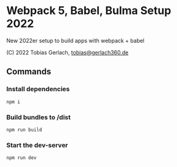# Webpack 5, Babel, Bulma Setup 2022

New 2022er setup to build apps with webpack + babel

(C) 2022 Tobias Gerlach, tobias@gerlach360.de

## Commands

### Install dependencies

`npm i`

### Build bundles to /dist

`npm run build`

### Start the dev-server

`npm run dev`
